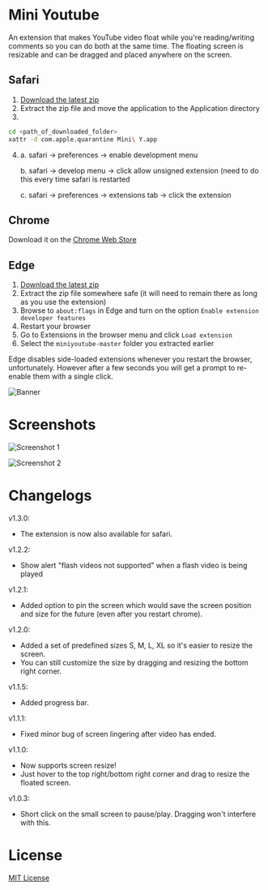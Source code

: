 # Mini Youtube
An extension that makes YouTube video float while you're reading/writing comments so you can do both at the same time.
The floating screen is resizable and can be dragged and placed anywhere on the screen.

## Safari
1. [Download the latest zip](https://github.com/Jonass-K/miniyoutube/releases/download/v1.3.0/Mini_Y.zip)
2. Extract the zip file and move the application to the Application directory
3. 
```bash
cd <path_of_downloaded_folder>
xattr -d com.apple.quarantine Mini\ Y.app
```
4. a. safari -> preferences -> enable development menu
   
   b. safari -> develop menu -> click allow unsigned extension (need to do this every time safari is restarted
   
   c. safari -> preferences -> extensions tab -> click the extension

## Chrome
Download it on the [Chrome Web Store](http://goo.gl/TyNOlF)

## Edge
1. [Download the latest zip](https://github.com/japborst/miniyoutube/archive/master.zip)
2. Extract the zip file somewhere safe (it will need to remain there as long as you use the extension)
3. Browse to `about:flags` in Edge and turn on the option `Enable extension developer features`
4. Restart your browser
5. Go to Extensions in the browser menu and click `Load extension`
6. Select the `miniyoutube-master` folder you extracted earlier

Edge disables side-loaded extensions whenever you restart the browser, unfortunately. However after a few seconds you will get a prompt to re-enable them with a single click.

![Banner](https://raw.githubusercontent.com/jianweichuah/miniyoutube/master/screenshots/promotional_tile_marquee.png)

# Screenshots

![Screenshot 1](https://raw.githubusercontent.com/jianweichuah/miniyoutube/master/screenshots/Screenshot1.png)

![Screenshot 2](https://raw.github.com/jianweichuah/miniyoutube/master/screenshots/Screenshot2.png)

# Changelogs
v1.3.0:
- The extension is now also available for safari.

v1.2.2:
- Show alert "flash videos not supported" when a flash video is being played

v1.2.1:
- Added option to pin the screen which would save the screen position and size for the future (even after you restart chrome).

v1.2.0:
- Added a set of predefined sizes S, M, L, XL so it's easier to resize the screen.
- You can still customize the size by dragging and resizing the bottom right corner.

v1.1.5:
- Added progress bar.

v1.1.1:
- Fixed minor bug of screen lingering after video has ended.

v1.1.0:
- Now supports screen resize!
- Just hover to the top right/bottom right corner and drag to resize the floated screen.

v1.0.3:
- Short click on the small screen to pause/play. Dragging won't interfere with this.

# License

[MIT License](https://github.com/jianweichuah/miniyoutube/blob/master/LICENSE.md)
